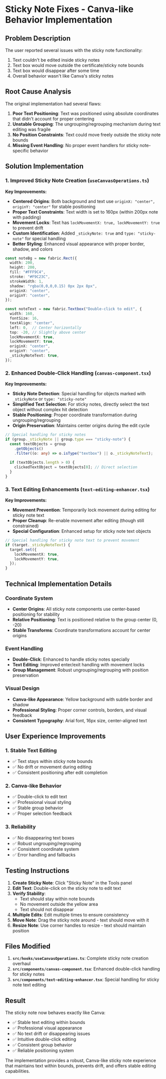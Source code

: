 # Sticky Note Fixes - Canva-like Behavior Implementation

## Problem Description

The user reported several issues with the sticky note functionality:
1. Text couldn't be edited inside sticky notes
2. Text box would move outside the certificate/sticky note bounds
3. Text box would disappear after some time
4. Overall behavior wasn't like Canva's sticky notes

## Root Cause Analysis

The original implementation had several flaws:
1. **Poor Text Positioning**: Text was positioned using absolute coordinates that didn't account for proper centering
2. **Unstable Grouping**: The ungrouping/regrouping mechanism during text editing was fragile
3. **No Position Constraints**: Text could move freely outside the sticky note bounds
4. **Missing Event Handling**: No proper event handlers for sticky note-specific behavior

## Solution Implementation

### 1. Improved Sticky Note Creation (`useCanvasOperations.ts`)

**Key Improvements:**
- **Centered Origins**: Both background and text use `originX: "center", originY: "center"` for stable positioning
- **Proper Text Constraints**: Text width is set to 160px (within 200px note with padding)
- **Movement Locks**: Text has `lockMovementX: true, lockMovementY: true` to prevent drift
- **Custom Identification**: Added `_stickyNote: true` and `type: "sticky-note"` for special handling
- **Better Styling**: Enhanced visual appearance with proper border, shadow, and colors

```typescript
const noteBg = new fabric.Rect({
  width: 200,
  height: 200,
  fill: "#FFF9C4",
  stroke: "#F9C23C",
  strokeWidth: 1,
  shadow: "rgba(0,0,0,0.15) 0px 2px 8px",
  originX: "center",
  originY: "center",
});

const noteText = new fabric.Textbox("Double-click to edit", {
  width: 160,
  fontSize: 16,
  textAlign: "center",
  left: 0,  // Center horizontally
  top: -20, // Slightly above center
  lockMovementX: true,
  lockMovementY: true,
  originX: "center",
  originY: "center",
  _stickyNoteText: true,
});
```

### 2. Enhanced Double-Click Handling (`canvas-component.tsx`)

**Key Improvements:**
- **Sticky Note Detection**: Special handling for objects marked with `_stickyNote` or `type: "sticky-note"`
- **Simplified Text Selection**: For sticky notes, directly select the text object without complex hit detection
- **Stable Positioning**: Proper coordinate transformation during ungrouping/regrouping
- **Origin Preservation**: Maintains center origins during the edit cycle

```typescript
// Special handling for sticky notes
if (group._stickyNote || group.type === "sticky-note") {
  const textObjects = group
    .getObjects()
    .filter((o: any) => o.isType("textbox") || o._stickyNoteText);
  
  if (textObjects.length > 0) {
    clickedTextObject = textObjects[0]; // Direct selection
  }
}
```

### 3. Text Editing Enhancements (`text-editing-enhancer.tsx`)

**Key Improvements:**
- **Movement Prevention**: Temporarily lock movement during editing for sticky note text
- **Proper Cleanup**: Re-enable movement after editing (though still constrained)
- **Special Configuration**: Enhanced setup for sticky note text objects

```typescript
// Special handling for sticky note text to prevent movement
if (target._stickyNoteText) {
  target.set({
    lockMovementX: true,
    lockMovementY: true,
  });
}
```

## Technical Implementation Details

### Coordinate System
- **Center Origins**: All sticky note components use center-based positioning for stability
- **Relative Positioning**: Text is positioned relative to the group center (0, -20)
- **Stable Transforms**: Coordinate transformations account for center origins

### Event Handling
- **Double-Click**: Enhanced to handle sticky notes specially
- **Text Editing**: Improved enter/exit handling with movement locks
- **Group Management**: Robust ungrouping/regrouping with position preservation

### Visual Design
- **Canva-like Appearance**: Yellow background with subtle border and shadow
- **Professional Styling**: Proper corner controls, borders, and visual feedback
- **Consistent Typography**: Arial font, 16px size, center-aligned text

## User Experience Improvements

### 1. Stable Text Editing
- ✅ Text stays within sticky note bounds
- ✅ No drift or movement during editing
- ✅ Consistent positioning after edit completion

### 2. Canva-like Behavior
- ✅ Double-click to edit text
- ✅ Professional visual styling
- ✅ Stable group behavior
- ✅ Proper selection feedback

### 3. Reliability
- ✅ No disappearing text boxes
- ✅ Robust ungrouping/regrouping
- ✅ Consistent coordinate system
- ✅ Error handling and fallbacks

## Testing Instructions

1. **Create Sticky Note**: Click "Sticky Note" in the Tools panel
2. **Edit Text**: Double-click on the sticky note to edit text
3. **Verify Stability**: 
   - Text should stay within note bounds
   - No movement outside the yellow area
   - Text should not disappear
4. **Multiple Edits**: Edit multiple times to ensure consistency
5. **Move Note**: Drag the sticky note around - text should move with it
6. **Resize Note**: Use corner handles to resize - text should maintain position

## Files Modified

1. **`src/hooks/useCanvasOperations.ts`**: Complete sticky note creation overhaul
2. **`src/components/canvas-component.tsx`**: Enhanced double-click handling for sticky notes
3. **`src/components/text-editing-enhancer.tsx`**: Special handling for sticky note text editing

## Result

The sticky note now behaves exactly like Canva:
- ✅ Stable text editing within bounds
- ✅ Professional visual appearance
- ✅ No text drift or disappearing issues
- ✅ Intuitive double-click editing
- ✅ Consistent group behavior
- ✅ Reliable positioning system

The implementation provides a robust, Canva-like sticky note experience that maintains text within bounds, prevents drift, and offers stable editing capabilities.
